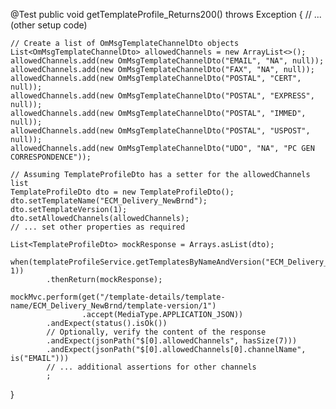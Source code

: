 @Test
public void getTemplateProfile_Returns200() throws Exception {
    // ... (other setup code)

    // Create a list of OmMsgTemplateChannelDto objects
    List<OmMsgTemplateChannelDto> allowedChannels = new ArrayList<>();
    allowedChannels.add(new OmMsgTemplateChannelDto("EMAIL", "NA", null));
    allowedChannels.add(new OmMsgTemplateChannelDto("FAX", "NA", null));
    allowedChannels.add(new OmMsgTemplateChannelDto("POSTAL", "CERT", null));
    allowedChannels.add(new OmMsgTemplateChannelDto("POSTAL", "EXPRESS", null));
    allowedChannels.add(new OmMsgTemplateChannelDto("POSTAL", "IMMED", null));
    allowedChannels.add(new OmMsgTemplateChannelDto("POSTAL", "USPOST", null));
    allowedChannels.add(new OmMsgTemplateChannelDto("UDO", "NA", "PC GEN CORRESPONDENCE"));

    // Assuming TemplateProfileDto has a setter for the allowedChannels list
    TemplateProfileDto dto = new TemplateProfileDto();
    dto.setTemplateName("ECM_Delivery_NewBrnd");
    dto.setTemplateVersion(1);
    dto.setAllowedChannels(allowedChannels);
    // ... set other properties as required

    List<TemplateProfileDto> mockResponse = Arrays.asList(dto);

    when(templateProfileService.getTemplatesByNameAndVersion("ECM_Delivery_NewBrnd", 1))
            .thenReturn(mockResponse);

    mockMvc.perform(get("/template-details/template-name/ECM_Delivery_NewBrnd/template-version/1")
                    .accept(MediaType.APPLICATION_JSON))
            .andExpect(status().isOk())
            // Optionally, verify the content of the response
            .andExpect(jsonPath("$[0].allowedChannels", hasSize(7)))
            .andExpect(jsonPath("$[0].allowedChannels[0].channelName", is("EMAIL")))
            // ... additional assertions for other channels
            ;
}
